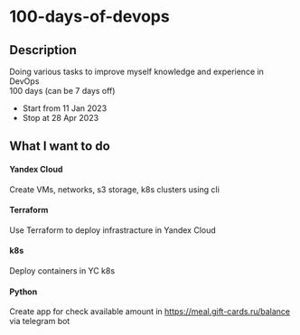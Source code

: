 # 100-days-of-devops

## Description
Doing various tasks to improve myself knowledge and experience in DevOps  
100 days (can be 7 days off)  
 - Start from 11 Jan 2023
 - Stop at 28 Apr 2023


## What I want to do

#### Yandex Cloud

Create VMs, networks, s3 storage, k8s clusters using cli

#### Terraform

Use Terraform to deploy infrastracture in Yandex Cloud

#### k8s

Deploy containers in YC k8s

#### Python

Create app for check available amount in https://meal.gift-cards.ru/balance via telegram bot
